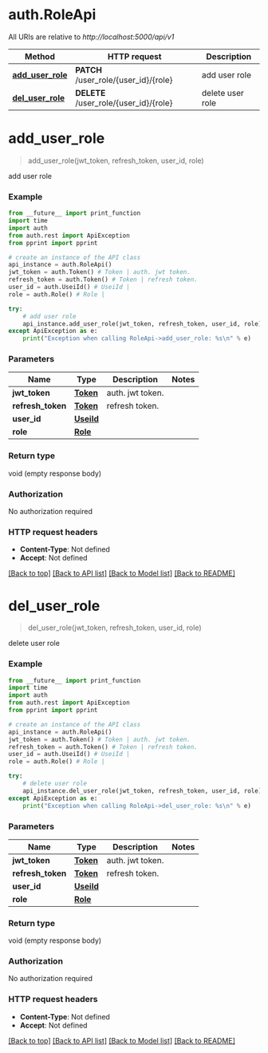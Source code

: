 # auth.RoleApi

All URIs are relative to *http://localhost:5000/api/v1*

Method | HTTP request | Description
------------- | ------------- | -------------
[**add_user_role**](RoleApi.md#add_user_role) | **PATCH** /user_role/{user_id}/{role} | add user role
[**del_user_role**](RoleApi.md#del_user_role) | **DELETE** /user_role/{user_id}/{role} | delete user role

# **add_user_role**
> add_user_role(jwt_token, refresh_token, user_id, role)

add user role

### Example
```python
from __future__ import print_function
import time
import auth
from auth.rest import ApiException
from pprint import pprint

# create an instance of the API class
api_instance = auth.RoleApi()
jwt_token = auth.Token() # Token | auth. jwt token.
refresh_token = auth.Token() # Token | refresh token.
user_id = auth.UseiId() # UseiId | 
role = auth.Role() # Role | 

try:
    # add user role
    api_instance.add_user_role(jwt_token, refresh_token, user_id, role)
except ApiException as e:
    print("Exception when calling RoleApi->add_user_role: %s\n" % e)
```

### Parameters

Name | Type | Description  | Notes
------------- | ------------- | ------------- | -------------
 **jwt_token** | [**Token**](.md)| auth. jwt token. | 
 **refresh_token** | [**Token**](.md)| refresh token. | 
 **user_id** | [**UseiId**](.md)|  | 
 **role** | [**Role**](.md)|  | 

### Return type

void (empty response body)

### Authorization

No authorization required

### HTTP request headers

 - **Content-Type**: Not defined
 - **Accept**: Not defined

[[Back to top]](#) [[Back to API list]](../README.md#documentation-for-api-endpoints) [[Back to Model list]](../README.md#documentation-for-models) [[Back to README]](../README.md)

# **del_user_role**
> del_user_role(jwt_token, refresh_token, user_id, role)

delete user role

### Example
```python
from __future__ import print_function
import time
import auth
from auth.rest import ApiException
from pprint import pprint

# create an instance of the API class
api_instance = auth.RoleApi()
jwt_token = auth.Token() # Token | auth. jwt token.
refresh_token = auth.Token() # Token | refresh token.
user_id = auth.UseiId() # UseiId | 
role = auth.Role() # Role | 

try:
    # delete user role
    api_instance.del_user_role(jwt_token, refresh_token, user_id, role)
except ApiException as e:
    print("Exception when calling RoleApi->del_user_role: %s\n" % e)
```

### Parameters

Name | Type | Description  | Notes
------------- | ------------- | ------------- | -------------
 **jwt_token** | [**Token**](.md)| auth. jwt token. | 
 **refresh_token** | [**Token**](.md)| refresh token. | 
 **user_id** | [**UseiId**](.md)|  | 
 **role** | [**Role**](.md)|  | 

### Return type

void (empty response body)

### Authorization

No authorization required

### HTTP request headers

 - **Content-Type**: Not defined
 - **Accept**: Not defined

[[Back to top]](#) [[Back to API list]](../README.md#documentation-for-api-endpoints) [[Back to Model list]](../README.md#documentation-for-models) [[Back to README]](../README.md)

